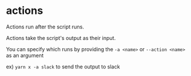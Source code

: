 # actions

Actions run after the script runs.

Actions take the script's output as their input.

You can specify which runs by providing the `-a <name>` or `--action <name>` as an argument

ex) `yarn x -a slack` to send the output to slack
